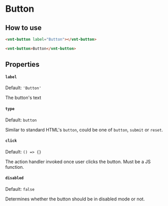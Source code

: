 # Button

## How to use
```html
<vnt-button label="Button"></vnt-button>

<vnt-button>Button</vnt-button>
```

## Properties
#### `label`
Default: `'Button'`

The button's text

#### `type`
Default: `button`

Similar to standard HTML's `button`, could be one of `button`, `submit` or `reset`.

#### `click`
Default: `() => {}`

The action handler invoked once user clicks the button. Must be a JS function.

#### `disabled`
Default: `false`

Determines whether the button should be in disabled mode or not.
